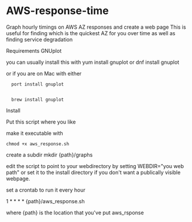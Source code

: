 # AWS-response-time
Graph hourly timings on AWS AZ responses and create a web page
This is useful for finding which is the quickest AZ for you over time as well as finding service degradation

Requirements
  GNUplot

  you can usually install this with 
      yum install gnuplot 
  or 
      dnf install gnuplot
    
  or if you are on Mac with either

      port install gnuplot
      
      
      brew install gnuplot
      
Install

  Put this script where you like

  make it executable with

    chmod +x aws_response.sh

  create a subdir mkdir {path}/graphs

  edit the script to point to your webdirectory by setting WEBDIR="you web path" or set it to the install directory if you don't want a publically visible webpage.

  set a crontab to run it every hour

  1 * * * * {path}/aws_response.sh

  where {path} is the location that you've put aws_rsponse 


